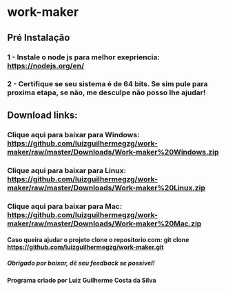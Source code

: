 # work-maker

## Pré Instalação
### 1 - Instale o node js para melhor exepriencia: https://nodejs.org/en/
### 2 - Certifique se seu sistema é de 64 bits. Se sim pule para proxima etapa, se não, me desculpe não posso lhe ajudar!
## Download links:
### Clique aqui para baixar para Windows: https://github.com/luizguilhermegzg/work-maker/raw/master/Downloads/Work-maker%20Windows.zip
### Clique aqui para baixar para Linux: https://github.com/luizguilhermegzg/work-maker/raw/master/Downloads/Work-maker%20Linux.zip
### Clique aqui para baixar para Mac: https://github.com/luizguilhermegzg/work-maker/raw/master/Downloads/Work-maker%20Mac.zip
#### Caso queira ajudar o projeto clone o repositorio com: git clone https://github.com/luizguilhermegzg/work-maker.git
##### Obrigado por baixar, dê seu feedback se possivel!
#### Programa criado por Luiz Guilherme Costa da Silva
